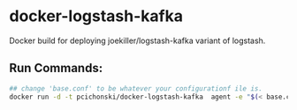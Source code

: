 docker-logstash-kafka
=====================

Docker build for deploying joekiller/logstash-kafka variant of logstash.

## Run Commands:

```bash
## change 'base.conf' to be whatever your configurationf ile is.
docker run -d -t pcichonski/docker-logstash-kafka  agent -e "$(< base.conf)"
```
